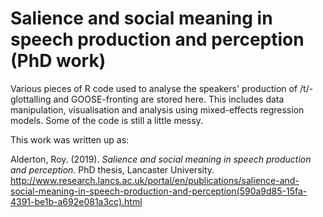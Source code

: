 # Salience and social meaning in speech production and perception (PhD work)

Various pieces of R code used to analyse the speakers' production of /t/-glottalling and GOOSE-fronting are stored here. This includes data manipulation, visualisation and analysis using mixed-effects regression models. Some of the code is still a little messy.

This work was written up as:

Alderton, Roy. (2019). <i>Salience and social meaning in speech production and perception.</i> PhD thesis, Lancaster University.
http://www.research.lancs.ac.uk/portal/en/publications/salience-and-social-meaning-in-speech-production-and-perception(590a9d85-15fa-4391-be1b-a692e081a3cc).html
